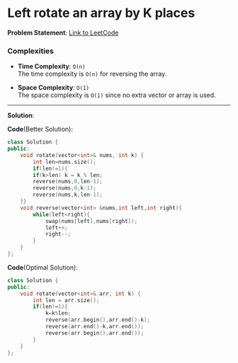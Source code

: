 # Left rotate an array by K places

**Problem Statement**:
[Link to LeetCode](https://leetcode.com/problems/rotate-array/)

### Complexities

- **Time Complexity**: `O(n)`  
  The time complexity is `O(n)` for reversing the array.

- **Space Complexity**: `O(1)`  
  The space complexity is `O(1)` since no extra vector or array is used.

---

**Solution**:

**Code**(Better Solution):
```cpp
class Solution {
public:
    void rotate(vector<int>& nums, int k) {
        int len=nums.size();
        if(len!=1){
        if(k>len) k = k % len;
        reverse(nums,0,len-1);
        reverse(nums,0,k-1);
        reverse(nums,k,len-1);
    }}
    void reverse(vector<int> &nums,int left,int right){
        while(left<right){
            swap(nums[left],nums[right]);
            left++;
            right--;
        }
    }
};
```
**Code**(Optimal Solution):
```cpp
class Solution {
public:
    void rotate(vector<int>& arr, int k) {
        int len = arr.size();
        if(len!=1){
            k=k%len;
            reverse(arr.begin(),arr.end()-k);
            reverse(arr.end()-k,arr.end());
            reverse(arr.begin(),arr.end());
        }
    }
};



